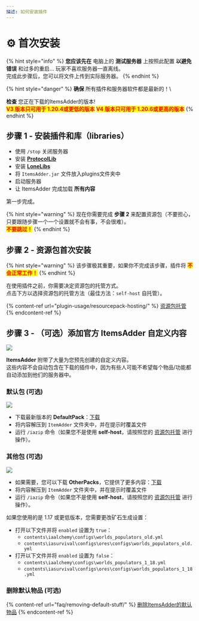 ```yaml
---
描述: 如何安装插件
---
```


# ⚙ 首次安装

{% hint style="info" %}
**您应该先在** 电脑上的 **测试服务器** 上按照此配置 **以避免错误** 和过多的重启... 玩家不喜欢服务器一直离线。\
完成此步骤后，您可以将文件上传到实际服务器。
{% endhint %}

{% hint style="danger" %}
**确保** 所有插件和服务器软件都是最新的！\

**检查** 您正在下载的ItemsAdder的版本!\
<mark style="color:red;">**V3 版本只可用于 1.20.4或更低的版本**</mark>
<mark style="color:red;">**V4 版本只可用于 1.20.6或更高的版本**</mark>
{% endhint %}

## 步骤 1 - 安装插件和库（libraries）

* 使用 `/stop` 关闭服务器
* 安装 [**ProtocolLib**](https://ci.dmulloy2.net/job/ProtocolLib/lastSuccessfulBuild/)
* 安装 [**LoneLibs**](https://www.spigotmc.org/resources/lonelibs.75974/)
* 将 `ItemsAdder.jar` 文件放入plugins文件夹中
* 启动服务器
* 让 ItemsAdder 完成加载 **所有内容**

第一步完成。

{% hint style="warning" %}
现在你需要完成 **步骤 2** 来配置资源包（不要担心，只要跟随步骤一个一个设置就不会有事，不会很难）。\
<mark style="color:red;">**不要跳过！**</mark>
{% endhint %}

## 步骤 2 - 资源包首次安装

{% hint style="warning" %}
该步骤极其重要，如果你不完成该步骤，插件将 <mark style="color:red;">**不会正常工作！**</mark>
{% endhint %}

在使用插件之前，你需要决定资源包的托管方式。\
点击下方以选择资源包的托管方法（最佳方法：`self-host` 自托管）。

{% content-ref url="plugin-usage/resourcepack-hosting/" %}
[资源包托管](plugin-usage/resourcepack-hosting/)
{% endcontent-ref %}

## 步骤 3 - （可选）添加官方 ItemsAdder 自定义内容

![](.gitbook/assets/items\_showcase\_gif.apng)

**ItemsAdder** 附带了大量为您预先创建的自定义内容。\
这些内容不会自动包含在下载的插件中，因为有些人可能不希望每个物品/功能都自动添加到他们的服务器中。

### 默认包 (可选)

![](<.gitbook/assets/image (47).png>)

* 下载最新版本的 **DefaultPack**：[下载](https://github.com/ItemsAdder/DefaultPack/releases/latest)
* 将内容解压到 `ItemAdder` 文件夹中，并在提示时覆盖文件
* 运行 `/iazip` 命令（如果您不是使用 **self-host**，请按照您的 [资源包托管](plugin-usage/resourcepack-hosting/) 进行操作）。

### 其他包 (可选)

![](<.gitbook/assets/image (50).png>)

* 如果需要，您可以下载 **OtherPacks**，它提供了更多内容：[下载](https://github.com/ItemsAdder/OtherPacks/releases/latest)
* 将内容解压到 `ItemAdder` 文件夹中，并在提示时覆盖文件
* 运行 `/iazip` 命令（如果您不是使用 **self-host**，请按照您的 [资源包托管](plugin-usage/resourcepack-hosting/) 进行操作）。

如果您使用的是 1.17 或更低版本，您需要更改矿石生成设置：

* 打开以下文件并将 `enabled` 设置为 `true`：
  * `contents\iaalchemy\configs\worlds_populators_old.yml`
  * `contents\iasurvival\configs\ores\configs\worlds_populators_old.yml`
* 打开以下文件并将 `enabled` 设置为 `false`：
  * `contents\iaalchemy\configs\worlds_populators_1_18.yml`
  * `contents\iasurvival\configs\ores\configs\worlds_populators_1_18.yml`

### 删除默认物品 (可选)

{% content-ref url="faq/removing-default-stuff/" %}
[删除ItemsAdder的默认物品](faq/removing-default-stuff/)
{% endcontent-ref %}
